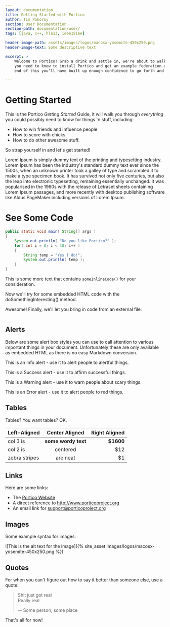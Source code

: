 ```yaml
---
layout: documentation
title: Getting Started with Portico
author: Tim Pokorny
section: User Documentation
section-path: documentation/user/
tags: [java, c++, hla13, ieee1516e]

header-image-path: assets/images/logos/macosx-yosemite-450x250.png
header-image-text: Some descriptive text

excerpt: > 
    Welcome to Portico! Grab a drink and settle in, we're about to walk you through everything
    you need to know to install Portico and get an example federation up and running. By the
    end of this you'll have built up enough confidence to go forth and break many things!

---
```


Getting Started
===============

This is the Portico _Getting Started_ Guide, it will walk you through *everything* you could
possibly need to know for things 'n stuff, including:

  * How to win friends and influence people
  * How to score with chicks
  * How to do other awesome stuff.

So strap yourself in and let's get started!

Lorem Ipsum is simply dummy text of the printing and typesetting industry. Lorem Ipsum has been the industry's standard dummy text ever since the 1500s, when an unknown printer took a galley of type and scrambled it to make a type specimen book. It has survived not only five centuries, but also the leap into electronic typesetting, remaining essentially unchanged. It was popularised in the 1960s with the release of Letraset sheets containing Lorem Ipsum passages, and more recently with desktop publishing software like Aldus PageMaker including versions of Lorem Ipsum.

See Some Code
=============

```java
public static void main( String[] args )
{
	System.out.println( "Do you like Portico?" );
	for( int i = 0; i < 10; i++ )
	{
		String temp = "Yes I do!";
		System.out.println( temp );
	}
}
```

This is some more text that contains `someInlineCode()` for your consideration.

Now we'll try for some embedded HTML code with the <span class="code">doSomethingInteresting()</span> method.

Awesome! Finally, we'll let you bring in code from an external file:

<!-- Bring in some code from an external file -->
<pre data-src="myfile.js" class="language-java"></pre>


Alerts
------
Below are some alert box styles you can use to call attention to various important things
in your document. Unfortunately these are only available as embedded HTML as there is no
easy Markdown conversion.

<div class="alert info">
  <p>This is an Info alert - use it to alert people to alertful things.</p>
</div>

<div class="alert success">
  <p>This is a Success alert - use it to affirm successful things.</p>
</div>

<div class="alert warning">
  <p>This is a Warning alert - use it to warn people about scary things.</p>
</div>

<div class="alert error">
  <p>This is an Error alert - use it to alert people to red things.</p>
</div>



Tables
------
Tables? You want tables? OK.

| Left-Aligned     |   Center Aligned    |    Right Aligned |
| :--------------- |:-------------------:| ----------------:|
| col 3 is         | **some wordy text**     |           **$1600**  |
| col 2 is         | centered            |             $12  |
| zebra stripes    | are neat            |              $1  |


Links
-----
Here are some links: 

  * The [Portico Website](http://www.porticoproject.org)
  * A direct reference to <http://www.porticoproject.org>
  * An email link for <support@porticoproject.org>


Images
------
Some example syntax for images:

![This is the alt text for the image]({% site_asset images/logos/macosx-yosemite-450x250.png %})

Quotes
------
For when you can't figure out how to say it better than someone else, use a quote:

 > Shit just got real<br/>
 > Really real
 >
 >  -- Some person, some place


That's all for now!

